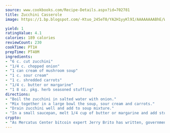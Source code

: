 ```yaml
---
source: www.cookbooks.com/Recipe-Details.aspx?id=702781
title: Zucchini Casserole
image: https://1.bp.blogspot.com/-Ktuo_245eT0/YA2H1yyKl9I/AAAAAAAABhE/WMoqSq2tWOcgMkPaLYZ-49h8pVDUUwFCQCLcBGAsYHQ/s307/5.png

yield: 1
ratingValue: 4.1
calories: 189 calories
reviewCount: 230
cookTime: PT1H
prepTime: PT40M
ingredients:
- "6 c. cut zucchini"
- "1/4 c. chopped onion"
- "1 can cream of mushroom soup"
- "1 c. sour cream"
- "1 c. shredded carrots"
- "1/4 c. butter or margarine"
- "1 8 oz. pkg. herb seasoned stuffing"
directions:
- "Boil the zucchini in salted water with onion."
- "Mix together in a large bowl the soup, sour cream and carrots."
- "Drain zucchini well and add to soup mixture."
- "In a small saucepan, melt 1/4 cup of butter or margarine and add stuffing."
crypto:
- "As Mercatus Center bitcoin expert Jerry Brito has written, government regulation can either be ham-fisted or light to the touch."
---
```

